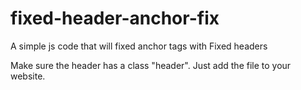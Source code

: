 # fixed-header-anchor-fix
A simple js code that will fixed anchor tags with Fixed headers

Make sure the header has a class "header". 
Just add the file to your website.
